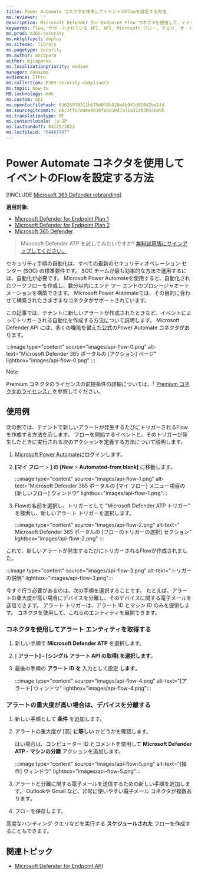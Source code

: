 ```yaml
---
title: Power Automate コネクタを使用してイベントのFlowを設定する方法
ms.reviewer: ''
description: Microsoft Defender for Endpoint Flow コネクタを使用して、テナントで新しいイベントが発生するたびにトリガーされるフローを作成します。
keywords: flow, サポートされている API, API, Microsoft フロー, クエリ, オートメーション, power automate
ms.prod: m365-security
ms.mktglfcycl: deploy
ms.sitesec: library
ms.pagetype: security
ms.author: macapara
author: mjcaparas
ms.localizationpriority: medium
manager: dansimp
audience: ITPro
ms.collection: M365-security-compliance
ms.topic: how-to
MS.technology: mde
ms.custom: api
ms.openlocfilehash: 63626978311b679d0f8b520e4b041d92942bd1fd
ms.sourcegitcommit: b0c3ffd7ddee9b30fab85047a71a31483b5c649b
ms.translationtype: MT
ms.contentlocale: ja-JP
ms.lasthandoff: 03/25/2022
ms.locfileid: "64467997"
---
```

# <a name="how-to-use-power-automate-connector-to-set-up-a-flow-for-events"></a>Power Automate コネクタを使用してイベントのFlowを設定する方法

[!INCLUDE [Microsoft 365 Defender rebranding](../../includes/microsoft-defender.md)]

**適用対象:**
- [Microsoft Defender for Endpoint Plan 1](https://go.microsoft.com/fwlink/p/?linkid=2154037)
- [Microsoft Defender for Endpoint Plan 2](https://go.microsoft.com/fwlink/p/?linkid=2154037)
- [Microsoft 365 Defender](https://go.microsoft.com/fwlink/?linkid=2118804)

> Microsoft Defender ATP を試してみたいですか? [無料試用版にサインアップしてください。](https://signup.microsoft.com/create-account/signup?products=7f379fee-c4f9-4278-b0a1-e4c8c2fcdf7e&ru=https://aka.ms/MDEp2OpenTrial?ocid=docs-wdatp-exposedapis-abovefoldlink)

セキュリティ手順の自動化は、すべての最新のセキュリティオペレーション センター (SOC) の標準要件です。 SOC チームが最も効率的な方法で運用するには、自動化が必要です。 Microsoft Power Automateを使用すると、自動化されたワークフローを作成し、数分以内にエンド ツー エンドのプロシージャオートメーションを構築できます。 Microsoft Power Automateでは、その目的に合わせて構築されたさまざまなコネクタがサポートされています。  

この記事では、テナントに新しいアラートが作成されたときなど、イベントによってトリガーされる自動化を作成する方法について説明します。 Microsoft Defender API には、多くの機能を備えた公式のPower Automate コネクタがあります。 

:::image type="content" source="images/api-flow-0.png" alt-text="Microsoft Defender 365 ポータルの [アクション] ページ" lightbox="images/api-flow-0.png" :::

> [!NOTE]
> Premium コネクタのライセンスの前提条件の詳細については、「 [Premium コネクタのライセンス」](/power-automate/triggers-introduction#licensing-for-premium-connectors)を参照してください。

## <a name="usage-example"></a>使用例

次の例では、テナントで新しいアラートが発生するたびにトリガーされるFlowを作成する方法を示します。 フローを開始するイベントと、そのトリガーが発生したときに実行される次のアクションを定義する方法について説明します。  

1. [Microsoft Power Automate](https://flow.microsoft.com)にログインします。

2. **[マイ フロー** \> **] の [New** \> **Automated-from blank]** に移動します。

    :::image type="content" source="images/api-flow-1.png" alt-text="Microsoft Defender 365 ポータルの [マイ フロー] メニュー項目の [新しいフロー] ウィンドウ" lightbox="images/api-flow-1.png":::

3. Flowの名前を選択し、トリガーとして "Microsoft Defender ATP トリガー" を検索し、新しいアラート トリガーを選択します。

    :::image type="content" source="images/api-flow-2.png" alt-text=" Microsoft Defender 365 ポータルの [フローのトリガーの選択] セクション" lightbox="images/api-flow-2.png" :::

これで、新しいアラートが発生するたびにトリガーされるFlowが作成されました。

:::image type="content" source="images/api-flow-3.png" alt-text="トリガーの説明" lightbox="images/api-flow-3.png":::

今すぐ行う必要があるのは、次の手順を選択することです。
たとえば、アラートの重大度が高い場合にデバイスを分離し、そのデバイスに関する電子メールを送信できます。
アラート トリガーは、アラート ID とマシン ID のみを提供します。 コネクタを使用して、これらのエンティティを展開できます。

### <a name="get-the-alert-entity-using-the-connector"></a>コネクタを使用してアラート エンティティを取得する

1. 新しい手順で **Microsoft Defender ATP** を選択します。

2. [ **アラート] - [シングル アラート API の取得] を選択します**。

3. 最後の手順の **アラート ID を** 入力として設定 **します**。

    :::image type="content" source="images/api-flow-4.png" alt-text="[アラート] ウィンドウ"  lightbox="images/api-flow-4.png":::

### <a name="isolate-the-device-if-the-alerts-severity-is-high"></a>アラートの重大度が高い場合は、デバイスを分離する

1. 新しい手順として **条件** を追加します。

2. アラートの重大度が [高] **に等しい** かどうかを確認します。

   はい場合は、コンピューター ID とコメントを使用して **Microsoft Defender ATP - マシンの分離** アクションを追加します。

    :::image type="content" source="images/api-flow-5.png" alt-text="[操作] ウィンドウ"  lightbox="images/api-flow-5.png":::

3. アラートと分離に関する電子メールを送信するための新しい手順を追加します。 Outlookや Gmail など、非常に使いやすい電子メール コネクタが複数あります。

4. フローを保存します。

高度なハンティング クエリなどを実行する **スケジュールされた** フローを作成することもできます。

## <a name="related-topic"></a>関連トピック
- [Microsoft Defender for Endpoint API](apis-intro.md)
